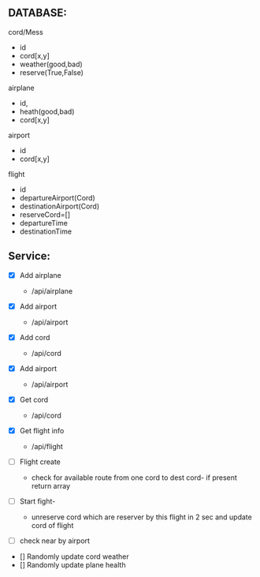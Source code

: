 ## DATABASE:

cord/Mess

- id
- cord[x,y]
- weather(good,bad)
- reserve(True,False)

airplane

- id,
- heath(good,bad)
- cord[x,y]

airport

- id
- cord[x,y]

flight

- id
- departureAirport(Cord)
- destinationAirport(Cord)
- reserveCord=[]
- departureTime
- destinationTime

## Service:

- [x] Add airplane
  - /api/airplane
- [x] Add airport
  - /api/airport
- [x] Add cord
  - /api/cord
- [x] Add airport
  - /api/airport
- [x] Get cord
  - /api/cord
- [x] Get flight info
  - /api/flight
- [ ] Flight create
  - check for available route from one cord to dest cord- if present return array
- [ ] Start fight-

  - unreserve cord which are reserver by this flight in 2 sec and update cord of flight

- [ ] check near by airport


- [] Randomly update cord weather
- [] Randomly update plane health

